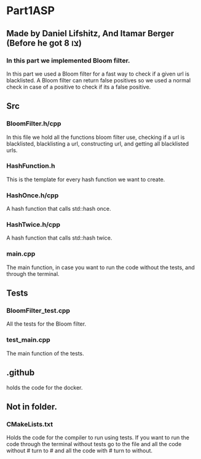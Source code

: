 # Part1ASP

## Made by Daniel Lifshitz, And Itamar Berger (Before he got צו 8)

### In this part we implemented Bloom filter.

In this part we used a Bloom filter for a fast way to check if a given url is blacklisted.
A Bloom filter can return false positives so we used a normal check in case of a positive to check if its a false positive.

## Src

### BloomFilter.h/cpp

In this file we hold all the functions bloom filter use, checking if a url is blacklisted, blacklisting a url, constructing url, and getting all blacklisted urls.

### HashFunction.h

This is the template for every hash function we want to create.

### HashOnce.h/cpp

A hash function that calls std::hash once.

### HashTwice.h/cpp

A hash function that calls std::hash twice.

### main.cpp

The main function, in case you want to run the code without the tests, and through the terminal.

## Tests

### BloomFilter_test.cpp

All the tests for the Bloom filter.

### test_main.cpp

The main function of the tests.

## .github

holds the code for the docker.

## Not in folder.

### CMakeLists.txt

Holds the code for the compiler to run using tests.
If you want to run the code through the terminal without tests go to the file and all the code without # turn to # and all the code with # turn to without.
